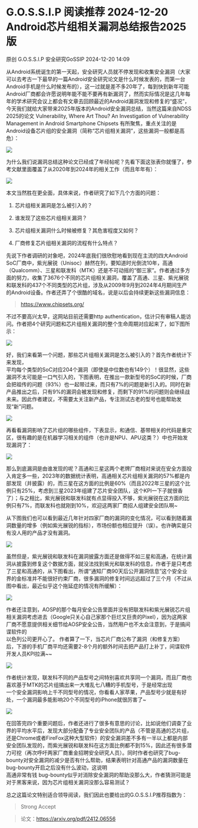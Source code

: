 #  G.O.S.S.I.P 阅读推荐 2024-12-20 Android芯片组相关漏洞总结报告2025版   
原创 G.O.S.S.I.P  安全研究GoSSIP   2024-12-20 14:09  
  
从Android系统诞生的第一天起，安全研究人员就不停发现和收集安全漏洞（大家可以去考古一下最早的一篇Android安全研究论文是什么时候发表的，而第一台Android手机是什么时候发布的），这一过就是差不多20年了，每到快到新年可能Android厂商都会许愿说明年能不能不要再有新漏洞了，然而实际情况是这几年每年的学术研究会议上都会有文章去回顾最近的Android漏洞发现和修复的“盛况”，今天我们就给大家带来2025年版本的Android安全漏洞总结，当然这篇来自NDSS 2025的论文 Vulnerability, Where Art Thou? An Investigation of Vulnerability Management in Android Smartphone Chipsets 有所聚焦，重点关注的是Android设备芯片组的安全漏洞（简称“芯片组相关漏洞”，这些漏洞一般都是高危）：  
  
![](https://mmbiz.qpic.cn/sz_mmbiz_png/uicdfzKrO21FvmLS1gyUDkNicTvDTO4Idw30zibmeMswiaZRVrp96DzPqwj06MricIaYOkQq7qP83B2tphKLqicsMTmQ/640?wx_fmt=png&from=appmsg "")  
  
为什么我们说漏洞总结这种论文已经成了年经帖呢？先看下面这张表你就懂了，参考文献里面覆盖了从2020年到2024年的相关工作（而且年年有）：  
  
![](https://mmbiz.qpic.cn/sz_mmbiz_png/uicdfzKrO21FvmLS1gyUDkNicTvDTO4IdwicYgGvPTkq5M4veuGiaicfeBCl5iaUXx1pxmH6zWS0K4RibDH51c3Y0Jy1Q/640?wx_fmt=png&from=appmsg "")  
  
本文当然胜在更全面，具体来说，作者研究了如下几个方面的问题：  
1. 芯片组相关漏洞是怎么被引入的？  
  
1. 谁发现了这些芯片组相关漏洞？  
  
1. 芯片组相关漏洞什么时候被修复？其危害程度又如何？  
  
1. 厂商修复芯片组相关漏洞的流程有什么特点？  
  
先说下作者调研的对象吧，2024年底我们很欣慰地看到现在主流的四大Android SoC厂商中，紫光展锐（Unisoc）赫然在列，要知道时光倒流10年，高通（Qualcomm）、三星和联发科（MTK）还是不可动摇的“御三家”。作者通过多方面的努力，收集了3676个不同的芯片组相关漏洞，覆盖了高通、三星、紫光展锐和联发科的437个不同类型的芯片组，涉及从2009年9月到2024年4月期间生产的Android设备。作者还弄了个很酷的域名，说是以后会持续更新这些漏洞信息：  
> https://www.chipsets.org/  
  
  
不过不要高兴太早，这网站目前还需要http authentication，估计只有审稿人能访问。作者把4个研究问题和芯片组相关漏洞的整个生命周期对应起来了，如下图所示：  
  
![](https://mmbiz.qpic.cn/sz_mmbiz_png/uicdfzKrO21FvmLS1gyUDkNicTvDTO4IdwpAwWuu7jDwqImO1ZtZZicwiaRXGLygwc5czttAuo6fiaSwkY7aOFynOjw/640?wx_fmt=png&from=appmsg "")  
  
好，我们来看第一个问题，那些芯片组相关漏洞是怎么被引入的？首先作者统计下来发现，  
平均每个类型的SoC对应204个漏洞（即使是中位数也有149个）！很显然，这些漏洞不太可能是一口气引入的，下图表明，在推出一款新型号的SoC的时候，厂商会把祖传的问题（93%）也一起带过来，而只有7%的问题是新引入的。同时在新产品推出之后，只有9%的漏洞会被发现和修复，而剩下的91%的问题则会继续战未来。因此作者建议，不需要太关注新产品，专注测试古老的型号也能帮助发现“新”问题。  
  
![](https://mmbiz.qpic.cn/sz_mmbiz_png/uicdfzKrO21FvmLS1gyUDkNicTvDTO4IdwDgFlfe0Fvv9NnKSwyvXqS4ODmByicwRQXRQTesNMnXMjy3kxrZFFLsQ/640?wx_fmt=png&from=appmsg "")  
  
再看看漏洞影响了芯片组的哪些组件，下表显示，和通信、基带相关的代码是重灾区，很有趣的是在机器学习相关的组件（也许是NPU、APU这类？）中也开始发现漏洞了：  
  
![](https://mmbiz.qpic.cn/sz_mmbiz_png/uicdfzKrO21FvmLS1gyUDkNicTvDTO4IdwvkwDtUibadNZUFJxqprlsQCGc2oicKPVLpEUtqTG6WPNSkwQGQ98iaXwg/640?wx_fmt=png&from=appmsg "")  
  
那么到底漏洞是由谁发现的呢？高通和三星这两个老牌厂商相对来说在安全方面投入肯定多一些，2023年的数据统计表明，高通相关芯片组相关漏洞的57%都是内部发现（并披露）的，而三星在这方面的比例是60%（而且2022年三星的这个比例只有25%，考虑到三星2023年组建了芯片安全团队，这个KPI一下子就很香了）；与之相比，紫光展锐和联发科就有点显得投入不够，紫光展锐在这方面的比例只有7%，而联发科也就刚到10%，欢迎这两家厂商招人组建安全团队啊~  
  
从下图我们也可以看到最近几年针对四家厂商的漏洞的变化情况，可以看到随着漏洞数量的增多（例如紫光展锐的指标），市场份额也相应提升（误）。也许确实是只有没人用的产品才没有漏洞。  
  
![](https://mmbiz.qpic.cn/sz_mmbiz_png/uicdfzKrO21FvmLS1gyUDkNicTvDTO4IdwgQtjwyKAnKEU8U2ciayvC486BfqmIvM1eFkSldRXtao20NvPCvBJmMw/640?wx_fmt=png&from=appmsg "")  
  
虽然但是，紫光展锐和联发科在漏洞披露方面还是做得不如三星和高通，在统计漏洞从披露到修复这个数据方面，就没法找到紫光和联发科的信息，作者于是只考虑了三星和高通的，从下图看出，所谓“通知厂商90天后公开漏洞信息”这个安全业界的金标准并不能很好约束厂商，很多漏洞的修复时间远远超过了三个月（不过从图中看出，最近似乎这个拖延症的情况有所缓解）：  
  
![](https://mmbiz.qpic.cn/sz_mmbiz_png/uicdfzKrO21FvmLS1gyUDkNicTvDTO4IdwE3DhmTNwn8cInW9FiaN94nLwL3Qq5ZE3NUppLGv8TZc9gfHWSVB16lQ/640?wx_fmt=png&from=appmsg "")  
  
作者还注意到，AOSP的那个每月安全公告里面并没有把联发科和紫光展锐芯片组相关漏洞考虑进去（Google只关心自己家那个巨烂又巨贵的Pixel），因为这两家厂商不愿意提供相关细节给AOSP安全公告，当然用户也不太会注意到，于是搞间谍软件的  
以色列公司更开心了。 作者算了一下，当芯片厂商公布了漏洞（和修复方案）后，下游的手机厂商平均还需要2-8个月的额外时间去把产品打上补丁，间谍软件开发人员KPI拉满~~  
  
![](https://mmbiz.qpic.cn/sz_mmbiz_png/uicdfzKrO21FvmLS1gyUDkNicTvDTO4IdwqqNKcuxicu6y2Izf9XicFsdCQibRDmiblvwg8tJwPFWYuCUaYrQACn4C1A/640?wx_fmt=png&from=appmsg "")  
  
作者统计发现，联发科不同的产品型号之间特别喜欢共享同一个漏洞，而且厂商也喜欢基于MTK的芯片组搞出来一大堆乱七八糟的手机型号，于是经常出现  
一个安全漏洞影响上千不同型号的情况，你看看人家苹果，产品型号少就是有好处，一个漏洞最多能影响20个不同型号的iPhone就很厉害了~  
  
![](https://mmbiz.qpic.cn/sz_mmbiz_png/uicdfzKrO21FvmLS1gyUDkNicTvDTO4Idw1PWCN4jy0Qbt7DFL35TQFu70YN6FCib5yiafWNE1pxr1fgjCAUxbSuCQ/640?wx_fmt=png&from=appmsg "")  
  
在回答完四个重要问题后，作者还进行了很多有意思的讨论，比如说他们调查了业界的平均水平后，发现大部分配备了专业安全团队的产品（不管是高通的芯片组，还是Chrome或者FireFox这种大型软件）的安全漏洞差不多有一半以上都是内部安全团队发现的，而紫光展锐和联发科在这方面比例都不到15%，因此还有很多潜力可挖（再次呼吁两家厂商重金招聘安全研究人员）。同时作者也研究了bug-bounty对安全漏洞的减少是否有什么帮助，结果表明针对高通产品的漏洞数量在bug-bounty开启之后没有什么波动，这说明   
高通非常有钱 bug-bounty似乎对消除安全漏洞的帮助没那么大，作者猜测可能是对于黑客来说，因为芯片组相关漏洞没那么容易测试？  
  
总之这篇论文特别适合领导阅读，我们因此也要给出的G.O.S.S.I.P推荐指数为：  
> Strong Accept  
  
> 论文：https://arxiv.org/pdf/2412.06556  
>   
  
  
  
